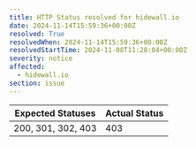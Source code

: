 ```yaml
---
title: HTTP Status resolved for hidewall.io
date: 2024-11-14T15:59:36+00:00Z
resolved: True
resolvedWhen: 2024-11-14T15:59:36+00:00Z
resolvedStartTime: 2024-11-08T11:28:04+00:00Z
severity: notice
affected:
  - hidewall.io
section: issue
---
```


| Expected Statuses | Actual Status  |
|-------------------|----------------|
| 200, 301, 302, 403 | 403 |
